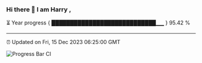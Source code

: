 ### Hi there 👋 I am Harry , 

⏳ Year progress { ████████████████████████████▁▁ } 95.42 %

---

⏰ Updated on Fri, 15 Dec 2023 06:25:00 GMT

![Progress Bar CI](https://github.com/duykhang68/duykhang68/workflows/Progress%20Bar%20CI/badge.svg)
